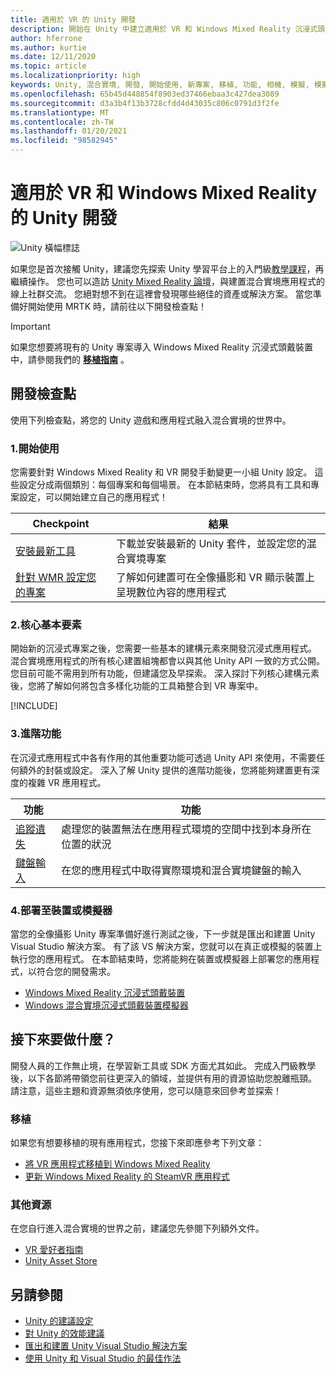 ```yaml
---
title: 適用於 VR 的 Unity 開發
description: 開始在 Unity 中建立適用於 VR 和 Windows Mixed Reality 沉浸式頭戴裝置的混合實境應用程式。
author: hferrone
ms.author: kurtie
ms.date: 12/11/2020
ms.topic: article
ms.localizationpriority: high
keywords: Unity, 混合實境, 開發, 開始使用, 新專案, 移植, 功能, 相機, 模擬, 模擬, 文件, 混合實境頭戴式裝置, windows 混合實境頭戴式裝置, 虛擬實境頭戴式裝置, 什麼是虛擬實境, 什麼是擴增實境, MRTK, 混合實境工具組, 語音輸入, 定位相機, 模擬器, Azure, 教學課程
ms.openlocfilehash: 65b45d448854f8903ed37466ebaa3c427dea3089
ms.sourcegitcommit: d3a3b4f13b3728cfdd4d43035c806c0791d3f2fe
ms.translationtype: MT
ms.contentlocale: zh-TW
ms.lasthandoff: 01/20/2021
ms.locfileid: "98582945"
---
```

# <a name="unity-development-for-vr-and-windows-mixed-reality"></a>適用於 VR 和 Windows Mixed Reality 的 Unity 開發

![Unity 橫幅標誌](../images/unity_logo_banner.png)

如果您是首次接觸 Unity，建議您先探索 Unity 學習平台上的入門級[教學課程](https://unity3d.com/learn/tutorials)，再繼續操作。 您也可以造訪 [Unity Mixed Reality 論壇](https://forum.unity3d.com/forums/hololens.102/)，與建置混合實境應用程式的線上社群交流。 您絕對想不到在這裡會發現哪些絕佳的資產或解決方案。 當您準備好開始使用 MRTK 時，請前往以下開發檢查點！

> [!IMPORTANT]
> 如果您想要將現有的 Unity 專案導入 Windows Mixed Reality 沉浸式頭戴裝置中，請參閱我們的 **[移植指南](../porting-apps/porting-overview.md)** 。 

## <a name="development-checkpoints"></a>開發檢查點

使用下列檢查點，將您的 Unity 遊戲和應用程式融入混合實境的世界中。 

### <a name="1-getting-started"></a>1.開始使用

您需要針對 Windows Mixed Reality 和 VR 開發手動變更一小組 Unity 設定。 這些設定分成兩個類別：每個專案和每個場景。 在本節結束時，您將具有工具和專案設定，可以開始建立自己的應用程式！

|  Checkpoint  |  結果  |
| --- | --- |
| [安裝最新工具](../install-the-tools.md) | 下載並安裝最新的 Unity 套件，並設定您的混合實境專案 |
| [針對 WMR 設定您的專案](configure-unity-project.md) | 了解如何建置可在全像攝影和 VR 顯示裝置上呈現數位內容的應用程式 |

### <a name="2-core-building-blocks"></a>2.核心基本要素

開始新的沉浸式專案之後，您需要一些基本的建構元素來開發沉浸式應用程式。 混合實境應用程式的所有核心建置組塊都會以與其他 Unity API 一致的方式公開。 您目前可能不需用到所有功能，但建議您及早探索。 深入探討下列核心建構元素後，您將了解如何將包含多樣化功能的工具箱整合到 VR 專案中。

[!INCLUDE[](../includes/unity-building-blocks-wmr.md)]

### <a name="3-advanced-features"></a>3.進階功能

在沉浸式應用程式中各有作用的其他重要功能可透過 Unity API 來使用，不需要任何額外的封裝或設定。 深入了解 Unity 提供的進階功能後，您將能夠建置更有深度的複雜 VR 應用程式。

|  功能  |  功能  |
| --- | --- |
| [追蹤遺失](tracking-loss-in-unity.md) | 處理您的裝置無法在應用程式環境的空間中找到本身所在位置的狀況 |
| [鍵盤輸入](keyboard-input-in-unity.md) | 在您的應用程式中取得實際環境和混合實境鍵盤的輸入 |

### <a name="4-deploying-to-a-device-or-emulator"></a>4.部署至裝置或模擬器

當您的全像攝影 Unity 專案準備好進行測試之後，下一步就是匯出和建置 Unity Visual Studio 解決方案。 有了該 VS 解決方案，您就可以在真正或模擬的裝置上執行您的應用程式。 在本節結束時，您將能夠在裝置或模擬器上部署您的應用程式，以符合您的開發需求。

* [Windows Mixed Reality 沉浸式頭戴裝置](../platform-capabilities-and-apis/using-visual-studio.md)
* [Windows 混合實境沉浸式頭戴裝置模擬器](../platform-capabilities-and-apis/using-the-windows-mixed-reality-simulator.md)

## <a name="whats-next"></a>接下來要做什麼？

開發人員的工作無止境，在學習新工具或 SDK 方面尤其如此。 完成入門級教學後，以下各節將帶領您前往更深入的領域，並提供有用的資源協助您脫離瓶頸。 請注意，這些主題和資源無須依序使用，您可以隨意來回參考並探索！

### <a name="porting"></a>移植

如果您有想要移植的現有應用程式，您接下來即應參考下列文章：

* [將 VR 應用程式移植到 Windows Mixed Reality](../porting-apps/porting-guides.md?tabs=project)
* [更新 Windows Mixed Reality 的 SteamVR 應用程式](../porting-apps/updating-your-steamvr-application-for-windows-mixed-reality.md)

### <a name="additional-resources"></a>其他資源

在您自行進入混合實境的世界之前，建議您先參閱下列額外文件。 

* [VR 愛好者指南](/windows/mixed-reality/enthusiast-guide/vr-journey)
* [Unity Asset Store](https://www.assetstore.unity3d.com)

## <a name="see-also"></a>另請參閱 

* [Unity 的建議設定](recommended-settings-for-unity.md)
* [對 Unity 的效能建議](performance-recommendations-for-unity.md)
* [匯出和建置 Unity Visual Studio 解決方案](exporting-and-building-a-unity-visual-studio-solution.md)
* [使用 Unity 和 Visual Studio 的最佳作法](best-practices-for-working-with-unity-and-visual-studio.md)